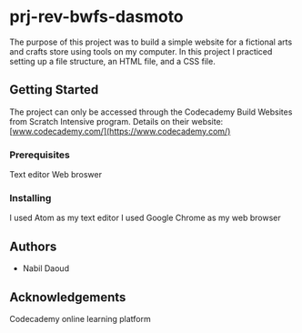 # prj-rev-bwfs-dasmoto
The purpose of this project was to build a simple website for a fictional arts and crafts store using tools on my computer. 
In this project I practiced setting up a file structure, an HTML file, and a CSS file.

## Getting Started
The project can only be accessed through the Codecademy Build Websites from Scratch Intensive program. Details on their
website: [www.codecademy.com/](https://www.codecademy.com/)

### Prerequisites
Text editor
Web broswer

### Installing
I used Atom as my text editor
I used Google Chrome as my web browser

## Authors
* Nabil Daoud

## Acknowledgements
Codecademy online learning platform
